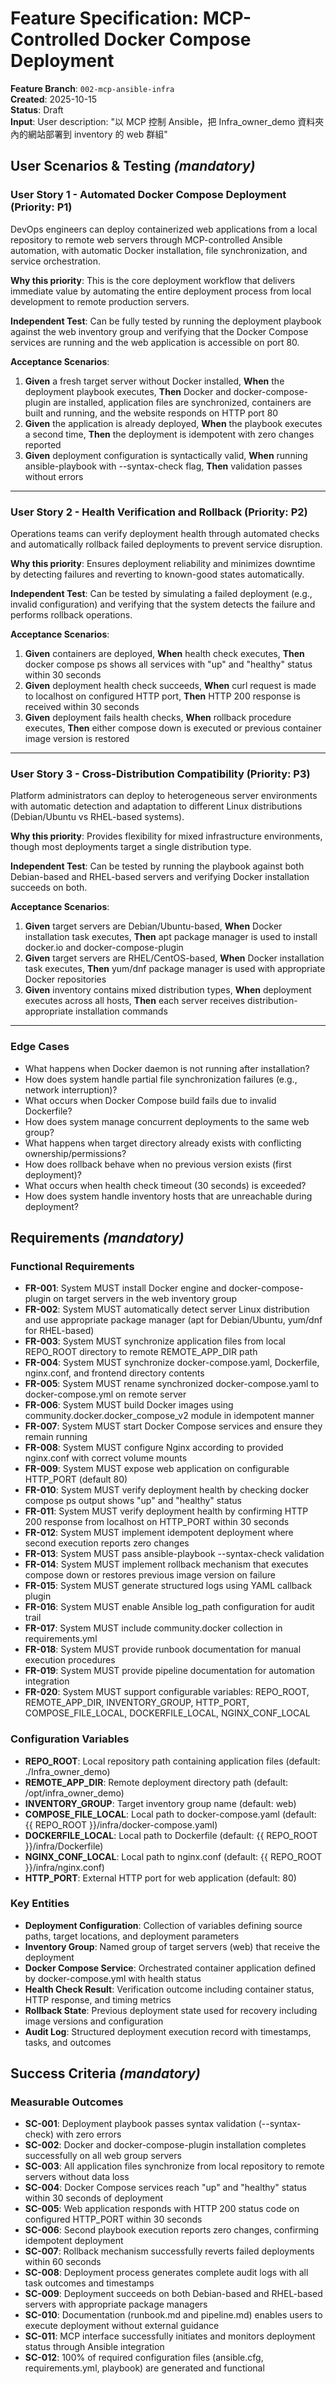 # Feature Specification: MCP-Controlled Docker Compose Deployment

**Feature Branch**: `002-mcp-ansible-infra`  
**Created**: 2025-10-15  
**Status**: Draft  
**Input**: User description: "以 MCP 控制 Ansible，把 Infra_owner_demo 資料夾內的網站部署到 inventory 的 web 群組"

## User Scenarios & Testing *(mandatory)*

### User Story 1 - Automated Docker Compose Deployment (Priority: P1)

DevOps engineers can deploy containerized web applications from a local repository to remote web servers through MCP-controlled Ansible automation, with automatic Docker installation, file synchronization, and service orchestration.

**Why this priority**: This is the core deployment workflow that delivers immediate value by automating the entire deployment process from local development to remote production servers.

**Independent Test**: Can be fully tested by running the deployment playbook against the web inventory group and verifying that the Docker Compose services are running and the web application is accessible on port 80.

**Acceptance Scenarios**:

1. **Given** a fresh target server without Docker installed, **When** the deployment playbook executes, **Then** Docker and docker-compose-plugin are installed, application files are synchronized, containers are built and running, and the website responds on HTTP port 80
2. **Given** the application is already deployed, **When** the playbook executes a second time, **Then** the deployment is idempotent with zero changes reported
3. **Given** deployment configuration is syntactically valid, **When** running ansible-playbook with --syntax-check flag, **Then** validation passes without errors

---

### User Story 2 - Health Verification and Rollback (Priority: P2)

Operations teams can verify deployment health through automated checks and automatically rollback failed deployments to prevent service disruption.

**Why this priority**: Ensures deployment reliability and minimizes downtime by detecting failures and reverting to known-good states automatically.

**Independent Test**: Can be tested by simulating a failed deployment (e.g., invalid configuration) and verifying that the system detects the failure and performs rollback operations.

**Acceptance Scenarios**:

1. **Given** containers are deployed, **When** health check executes, **Then** docker compose ps shows all services with "up" and "healthy" status within 30 seconds
2. **Given** deployment health check succeeds, **When** curl request is made to localhost on configured HTTP port, **Then** HTTP 200 response is received within 30 seconds
3. **Given** deployment fails health checks, **When** rollback procedure executes, **Then** either compose down is executed or previous container image version is restored

---

### User Story 3 - Cross-Distribution Compatibility (Priority: P3)

Platform administrators can deploy to heterogeneous server environments with automatic detection and adaptation to different Linux distributions (Debian/Ubuntu vs RHEL-based systems).

**Why this priority**: Provides flexibility for mixed infrastructure environments, though most deployments target a single distribution type.

**Independent Test**: Can be tested by running the playbook against both Debian-based and RHEL-based servers and verifying Docker installation succeeds on both.

**Acceptance Scenarios**:

1. **Given** target servers are Debian/Ubuntu-based, **When** Docker installation task executes, **Then** apt package manager is used to install docker.io and docker-compose-plugin
2. **Given** target servers are RHEL/CentOS-based, **When** Docker installation task executes, **Then** yum/dnf package manager is used with appropriate Docker repositories
3. **Given** inventory contains mixed distribution types, **When** deployment executes across all hosts, **Then** each server receives distribution-appropriate installation commands

---

### Edge Cases

- What happens when Docker daemon is not running after installation?
- How does system handle partial file synchronization failures (e.g., network interruption)?
- What occurs when Docker Compose build fails due to invalid Dockerfile?
- How does system manage concurrent deployments to the same web group?
- What happens when target directory already exists with conflicting ownership/permissions?
- How does rollback behave when no previous version exists (first deployment)?
- What occurs when health check timeout (30 seconds) is exceeded?
- How does system handle inventory hosts that are unreachable during deployment?

## Requirements *(mandatory)*

### Functional Requirements

- **FR-001**: System MUST install Docker engine and docker-compose-plugin on target servers in the web inventory group
- **FR-002**: System MUST automatically detect server Linux distribution and use appropriate package manager (apt for Debian/Ubuntu, yum/dnf for RHEL-based)
- **FR-003**: System MUST synchronize application files from local REPO_ROOT directory to remote REMOTE_APP_DIR path
- **FR-004**: System MUST synchronize docker-compose.yaml, Dockerfile, nginx.conf, and frontend directory contents
- **FR-005**: System MUST rename synchronized docker-compose.yaml to docker-compose.yml on remote server
- **FR-006**: System MUST build Docker images using community.docker.docker_compose_v2 module in idempotent manner
- **FR-007**: System MUST start Docker Compose services and ensure they remain running
- **FR-008**: System MUST configure Nginx according to provided nginx.conf with correct volume mounts
- **FR-009**: System MUST expose web application on configurable HTTP_PORT (default 80)
- **FR-010**: System MUST verify deployment health by checking docker compose ps output shows "up" and "healthy" status
- **FR-011**: System MUST verify deployment health by confirming HTTP 200 response from localhost on HTTP_PORT within 30 seconds
- **FR-012**: System MUST implement idempotent deployment where second execution reports zero changes
- **FR-013**: System MUST pass ansible-playbook --syntax-check validation
- **FR-014**: System MUST implement rollback mechanism that executes compose down or restores previous image version on failure
- **FR-015**: System MUST generate structured logs using YAML callback plugin
- **FR-016**: System MUST enable Ansible log_path configuration for audit trail
- **FR-017**: System MUST include community.docker collection in requirements.yml
- **FR-018**: System MUST provide runbook documentation for manual execution procedures
- **FR-019**: System MUST provide pipeline documentation for automation integration
- **FR-020**: System MUST support configurable variables: REPO_ROOT, REMOTE_APP_DIR, INVENTORY_GROUP, HTTP_PORT, COMPOSE_FILE_LOCAL, DOCKERFILE_LOCAL, NGINX_CONF_LOCAL

### Configuration Variables

- **REPO_ROOT**: Local repository path containing application files (default: ./Infra_owner_demo)
- **REMOTE_APP_DIR**: Remote deployment directory path (default: /opt/infra_owner_demo)
- **INVENTORY_GROUP**: Target inventory group name (default: web)
- **COMPOSE_FILE_LOCAL**: Local path to docker-compose.yaml (default: {{ REPO_ROOT }}/infra/docker-compose.yaml)
- **DOCKERFILE_LOCAL**: Local path to Dockerfile (default: {{ REPO_ROOT }}/infra/Dockerfile)
- **NGINX_CONF_LOCAL**: Local path to nginx.conf (default: {{ REPO_ROOT }}/infra/nginx.conf)
- **HTTP_PORT**: External HTTP port for web application (default: 80)

### Key Entities

- **Deployment Configuration**: Collection of variables defining source paths, target locations, and deployment parameters
- **Inventory Group**: Named group of target servers (web) that receive the deployment
- **Docker Compose Service**: Orchestrated container application defined by docker-compose.yml with health status
- **Health Check Result**: Verification outcome including container status, HTTP response, and timing metrics
- **Rollback State**: Previous deployment state used for recovery including image versions and configuration
- **Audit Log**: Structured deployment execution record with timestamps, tasks, and outcomes

## Success Criteria *(mandatory)*

### Measurable Outcomes

- **SC-001**: Deployment playbook passes syntax validation (--syntax-check) with zero errors
- **SC-002**: Docker and docker-compose-plugin installation completes successfully on all web group servers
- **SC-003**: All application files synchronize from local repository to remote servers without data loss
- **SC-004**: Docker Compose services reach "up" and "healthy" status within 30 seconds of deployment
- **SC-005**: Web application responds with HTTP 200 status code on configured HTTP_PORT within 30 seconds
- **SC-006**: Second playbook execution reports zero changes, confirming idempotent deployment
- **SC-007**: Rollback mechanism successfully reverts failed deployments within 60 seconds
- **SC-008**: Deployment process generates complete audit logs with all task outcomes and timestamps
- **SC-009**: Deployment succeeds on both Debian-based and RHEL-based servers with appropriate package managers
- **SC-010**: Documentation (runbook.md and pipeline.md) enables users to execute deployment without external guidance
- **SC-011**: MCP interface successfully initiates and monitors deployment status through Ansible integration
- **SC-012**: 100% of required configuration files (ansible.cfg, requirements.yml, playbook) are generated and functional
